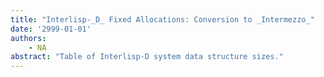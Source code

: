 ```yaml
---
title: "Interlisp-_D_ Fixed Allocations: Conversion to _Intermezzo_"
date: '2999-01-01'
authors: 
    - NA
abstract: "Table of Interlisp-D system data structure sizes."
---
```


